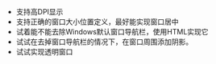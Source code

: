 - 支持高DPI显示
- 支持正确的窗口大小位置定义，最好能实现窗口居中
- 试着能不能去除Windows默认窗口导航栏，使用HTML实现它
- 试试在去掉窗口导航栏的情况下，在窗口周围添加阴影。
- 试试实现透明窗口

